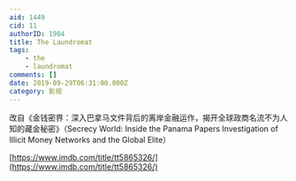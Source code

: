 ```yaml
---
aid: 1449
cid: 11
authorID: 1904
title: The Laundromat
tags:
    - the
    - laundromat
comments: []
date: 2019-09-29T06:31:00.000Z
category: 影视
---
```


改自《金钱密界：深入巴拿马文件背后的离岸金融运作，揭开全球政商名流不为人知的藏金秘密》（Secrecy World: Inside the Panama Papers Investigation of Illicit Money Networks and the Global Elite）

[https://www.imdb.com/title/tt5865326/](https://www.imdb.com/title/tt5865326/)
